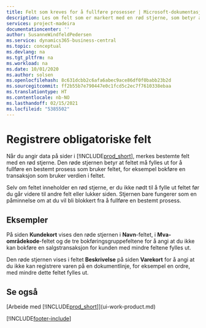 ```yaml
---
title: Felt som kreves for å fullføre prosesser | Microsoft-dokumentasjon
description: Les om felt som er markert med en rød stjerne, som betyr at de er obligatoriske og må fylles ut for at prosesser skal kunne fullføres.
services: project-madeira
documentationcenter: ''
author: SusanneWindfeldPedersen
ms.service: dynamics365-business-central
ms.topic: conceptual
ms.devlang: na
ms.tgt_pltfrm: na
ms.workload: na
ms.date: 10/01/2020
ms.author: solsen
ms.openlocfilehash: 8c631dcbb2c6afa6abec9ace86df0f0babb23b2d
ms.sourcegitcommit: ff2b55b7e790447e0c1fcd5c2ec7f7610338ebaa
ms.translationtype: HT
ms.contentlocale: nb-NO
ms.lasthandoff: 02/15/2021
ms.locfileid: "5385502"
---
```

# <a name="detecting-mandatory-fields"></a>Registrere obligatoriske felt
Når du angir data på sider i [!INCLUDE[prod_short](includes/prod_short.md)], merkes bestemte felt med en rød stjerne. Den røde stjernen betyr at feltet må fylles ut for å fullføre en bestemt prosess som bruker feltet, for eksempel bokføre en transaksjon som bruker verdien i feltet.

Selv om feltet inneholder en rød stjerne, er du ikke nødt til å fylle ut feltet før du går videre til andre felt eller lukker siden. Stjernen bare fungerer som en påminnelse om at du vil bli blokkert fra å fullføre en bestemt prosess.

## <a name="examples"></a>Eksempler
På siden **Kundekort** vises den røde stjernen i **Navn**-feltet, i **Mva-områdekode**-feltet og de tre bokføringsgruppefeltene for å angi at du ikke kan bokføre en salgstransaksjon for kunden med mindre feltene fylles ut.

Den røde stjernen vises i feltet **Beskrivelse** på siden **Varekort** for å angi at du ikke kan registrere varen på en dokumentlinje, for eksempel en ordre, med mindre dette feltet fylles ut.

## <a name="see-also"></a>Se også
[Arbeide med [!INCLUDE[prod_short](includes/prod_short.md)]](ui-work-product.md)


[!INCLUDE[footer-include](includes/footer-banner.md)]
